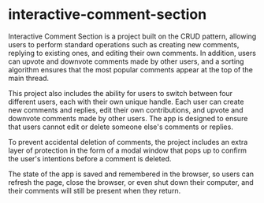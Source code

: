 # interactive-comment-section
Interactive Comment Section is a project built on the CRUD pattern, allowing users to perform standard operations such as creating new comments, 
replying to existing ones, and editing their own comments. In addition, users can upvote and downvote comments made by other users, and a sorting 
algorithm ensures that the most popular comments appear at the top of the main thread.

This project also includes the ability for users to switch between four different users, each with their own unique handle. Each user can create new comments and 
replies, edit their own contributions, and upvote and downvote comments made by other users. The app is designed to ensure that users cannot edit or delete someone
else's comments or replies.

To prevent accidental deletion of comments, the project includes an extra layer of protection in the form of a modal window that pops up to confirm the user's 
intentions before a comment is deleted.

The state of the app is saved and remembered in the browser, so users can refresh the page, close the browser,
or even shut down their computer, and their comments will still be present when they return.
